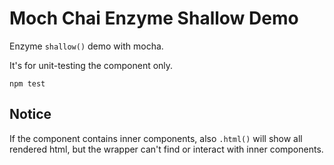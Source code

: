 Moch Chai Enzyme Shallow Demo
==============================

Enzyme `shallow()` demo with mocha.

It's for unit-testing the component only.

```
npm test
```

Notice
------

If the component contains inner components, also `.html()` will show 
all rendered html, but the wrapper can't find or interact with inner
 components.
